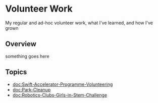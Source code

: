 # Volunteer Work

My regular and ad-hoc volunteer work, what I've learned, and how I've grown

## Overview

something goes here

## Topics
- <doc:Swift-Accelerator-Programme-Volunteering>
- <doc:Park-Cleanup>
- <doc:Robotics-Clubs-Girls-in-Stem-Challenge>
